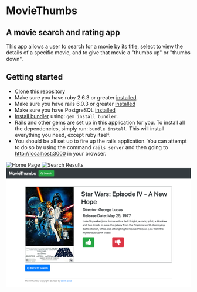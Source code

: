# MovieThumbs
## A movie search and rating app
This app allows a user to search for a movie by its title, select to view the details of a specific movie, and to give that movie a "thumbs up" or "thumbs down".

## Getting started
* [Clone this repository](https://docs.github.com/en/free-pro-team@latest/github/creating-cloning-and-archiving-repositories/cloning-a-repository)
* Make sure you have ruby 2.6.3 or greater [installed](https://www.ruby-lang.org/en/documentation/installation).
* Make sure you have rails 6.0.3 or greater [installed](https://gorails.com/setup/osx/10.15-catalina#rails)
* Make sure you have PostgreSQL [installed](https://gorails.com/setup/osx/10.15-catalina#database)
* [Install bundler](https://bundler.io/) using: `gem install bundler`.
* Rails and other gems are set up in this application for you. To install all the dependencies, simply run: `bundle install`. This will install everything you need, except ruby itself.
* You should be all set up to fire up the rails application. You can attempt to do so by using the command `rails server` and then going to  [http://localhost:3000](http://localhost:3000/) in your browser.

![Home Page](https://github.com/BlueLew/movie_thumbs/blob/master/app/assetsimages/home_page.png)
![Search Results](https://github.com/BlueLew/movie_thumbs/blob/master/app/assets/images/search_results.png)
![Move Details](https://github.com/BlueLew/movie_thumbs/blob/master/app/assets/images/movie_details.png)
